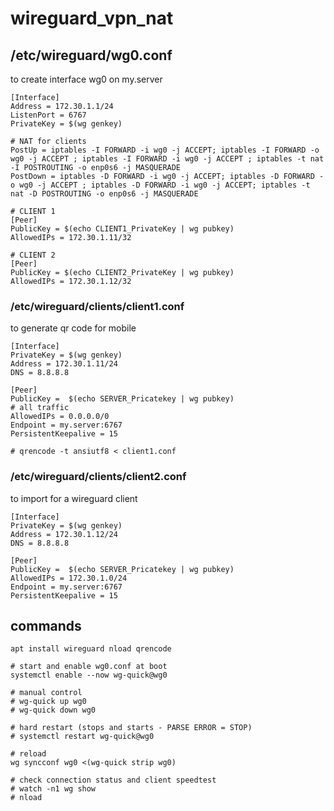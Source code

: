 # wireguard_vpn_nat

## /etc/wireguard/wg0.conf

to create interface wg0 on my.server

```
[Interface]
Address = 172.30.1.1/24
ListenPort = 6767
PrivateKey = $(wg genkey)

# NAT for clients
PostUp = iptables -I FORWARD -i wg0 -j ACCEPT; iptables -I FORWARD -o wg0 -j ACCEPT ; iptables -I FORWARD -i wg0 -j ACCEPT ; iptables -t nat -I POSTROUTING -o enp0s6 -j MASQUERADE
PostDown = iptables -D FORWARD -i wg0 -j ACCEPT; iptables -D FORWARD -o wg0 -j ACCEPT ; iptables -D FORWARD -i wg0 -j ACCEPT; iptables -t nat -D POSTROUTING -o enp0s6 -j MASQUERADE

# CLIENT 1
[Peer]
PublicKey = $(echo CLIENT1_PrivateKey | wg pubkey)
AllowedIPs = 172.30.1.11/32

# CLIENT 2
[Peer]
PublicKey = $(echo CLIENT2_PrivateKey | wg pubkey)
AllowedIPs = 172.30.1.12/32

```

### /etc/wireguard/clients/client1.conf

to generate qr code for mobile

```
[Interface]
PrivateKey = $(wg genkey)
Address = 172.30.1.11/24
DNS = 8.8.8.8

[Peer]
PublicKey =  $(echo SERVER_Pricatekey | wg pubkey)
# all traffic
AllowedIPs = 0.0.0.0/0
Endpoint = my.server:6767
PersistentKeepalive = 15

# qrencode -t ansiutf8 < client1.conf
```

### /etc/wireguard/clients/client2.conf

to import for a wireguard client

```
[Interface]
PrivateKey = $(wg genkey)
Address = 172.30.1.12/24
DNS = 8.8.8.8

[Peer]
PublicKey =  $(echo SERVER_Pricatekey | wg pubkey)
AllowedIPs = 172.30.1.0/24
Endpoint = my.server:6767
PersistentKeepalive = 15
```

## commands

```
apt install wireguard nload qrencode 

# start and enable wg0.conf at boot 
systemctl enable --now wg-quick@wg0

# manual control 
# wg-quick up wg0 
# wg-quick down wg0 

# hard restart (stops and starts - PARSE ERROR = STOP)
# systemctl restart wg-quick@wg0

# reload
wg syncconf wg0 <(wg-quick strip wg0)

# check connection status and client speedtest
# watch -n1 wg show
# nload
```
